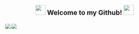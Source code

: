 ## <p align="center"> <img src="https://cdn.discordapp.com/emojis/779807376060448779.gif?v=1" height=32/> Welcome to my Github! <img src="https://cdn.discordapp.com/emojis/779807376060448779.gif?v=1" height=32/> </p>

<a href="https://github.com/anuraghazra/github-readme-stats">
  <img align="center" src="https://github-readme-stats.vercel.app/api?username=PsykoDev&theme=omni" />
</a>

<a href="https://github.com/anuraghazra/convoychat">
  <img align="center" src="https://github-readme-stats.vercel.app/api/top-langs/?username=PsykoDev&langs_count=8&theme=omni" />
</a>


